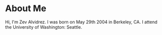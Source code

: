 # About Me

Hi, I'm Zev Alvidrez. I was born on May 29th 2004 in Berkeley, CA. I attend the University of Washington: Seattle.